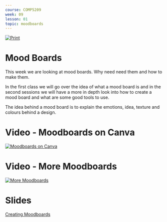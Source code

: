 ```yaml
---
course: COMP5209
week: 09
lesson: 01
topic: moodboards
---
```


[![Print](https://img.shields.io/badge/DOWNLOAD_PDF-CLICK_HERE-green.svg)](https://github.com/ToiOhomaiBCS/COMP5209-Course-Material/raw/master/week09/session01/readme.pdf)

# Mood Boards

This week we are looking at mood boards. Why need need them and how to make them.  

In the first class we will go over the idea of what a mood board is and in the second sessions we will have a more in depth look into how to create a mood board and what are some good tools to use.  

The idea behind a mood board is to explain the emotions, idea, texture and colours behind a design.

# Video - Moodboards on Canva

[![Moodboards on Canva](http://i3.ytimg.com/vi/Gxzg0anCeAw/hqdefault.jpg)](https://www.youtube.com/embed/Gxzg0anCeAw)

# Video - More Moodboards

[![More Moodboards](http://i3.ytimg.com/vi/b5Rc98PSyl8/hqdefault.jpg)](https://www.youtube.com/embed/b5Rc98PSyl8)

# Slides

[Creating Moodboards](https://docs.google.com/presentation/d/e/2PACX-1vSuvVbybhxWvNBB678ghiCGNekkBLQqGCPQa7mPbCP4_0SjBxcV0T06B6tTHPtdhzAFNm_aXsg9eC8e/embed?start=false&amp;loop=false)